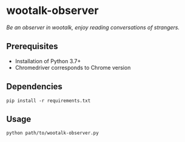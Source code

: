 # **wootalk-observer**

_Be an observer in wootalk, enjoy reading conversations of strangers._

## Prerequisites

- Installation of Python 3.7+
- Chromedriver corresponds to Chrome version

## Dependencies

```
pip install -r requirements.txt
```

## Usage

```
python path/to/wootalk-observer.py
```